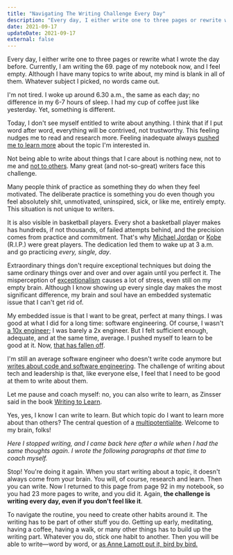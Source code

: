 ```yaml
---
title: "Navigating The Writing Challenge Every Day"
description: "Every day, I either write one to three pages or rewrite what I wrote the day before. It's a challenge. I fail sometimes."
date: 2021-09-17
updateDate: 2021-09-17
external: false
---
```


Every day, I either write one to three pages or rewrite what I wrote the day before. Currently, I am writing the 69. page of my notebook now, and I feel empty. Although I have many topics to write about, my mind is blank in all of them. Whatever subject I picked, no words came out.

I'm not tired. I woke up around 6.30 a.m., the same as each day; no difference in my 6-7 hours of sleep. I had my cup of coffee just like yesterday. Yet, something is different.

Today, I don't see myself entitled to write about anything. I think that if I put word after word, everything will be contrived, not trustworthy. This feeling nudges me to read and research more. Feeling inadequate always [pushed me to learn more](/growth-with-systematic-bliss/) about the topic I'm interested in.

Not being able to write about things that I care about is nothing new, not to me and [not to others](https://www.brainpickings.org/2013/05/03/advice-on-writing/). Many great (and not-so-great) writers face this challenge.

Many people think of practice as something they do when they feel motivated. The deliberate practice is something you do even though you feel absolutely shit, unmotivated, uninspired, sick, or like me, entirely empty. This situation is not unique to writers.

It is also visible in basketball players. Every shot a basketball player makes has hundreds, if not thousands, of failed attempts behind, and the precision comes from practice and commitment. That's why [Michael Jordan](https://www.netflix.com/at-en/title/80203144) or [Kobe](https://jamesclear.com/deliberate-practice) (R.I.P.) were great players. The dedication led them to wake up at 3 a.m. and go practicing _every, single, day_.

Extraordinary things don't require exceptional techniques but doing the same ordinary things over and over and over again until you perfect it. The misperception of [exceptionalism](https://en.wikipedia.org/wiki/Exceptionalism) causes a lot of stress, even still on my empty brain. Although I know showing up every single day makes the most significant difference, my brain and soul have an embedded systematic issue that I can't get rid of.

My embedded issue is that I want to be great, perfect at many things. I was good at what I did for a long time: software engineering. Of course, I wasn't [a 10x engineer](https://knowyourmeme.com/memes/10x-engineer); I was barely a 2x engineer. But I felt sufficient enough, adequate, and at the same time, average. I pushed myself to learn to be good at it. Now, [that has fallen off](https://twitter.com/candosten/status/1427165497720807426).

I'm still an average software engineer who doesn't write code anymore but [writes about code and software engineering](https://candost.blog/). The challenge of writing about tech and leadership is that, like everyone else, I feel that I need to be good at them to write about them.

Let me pause and coach myself: no, you can also write to learn, as Zinsser said in the book [Writing to Learn](https://www.worldcat.org/title/on-writing-well-the-classic-guide-to-writing-nonfiction/oclc/62421288).

Yes, yes, I know I can write to learn. But which topic do I want to learn more about than others? The central question of a [multipotentialite](https://www.ted.com/talks/emilie_wapnick_why_some_of_us_don_t_have_one_true_calling?language=en). Welcome to my brain, folks!

_Here I stopped writing, and I came back here after a while when I had the same thoughts again. I wrote the following paragraphs at that time to coach myself._

Stop! You're doing it again. When you start writing about a topic, it doesn't always come from your brain. You will, of course, research and learn. Then you can write. Now I returned to this page from page 92 in my notebook, so you had 23 more pages to write, and you did it. Again, **the challenge is writing every day, even if you don't feel like it**.

To navigate the routine, you need to create other habits around it. The writing has to be part of other stuff you do. Getting up early, meditating, having a coffee, having a walk, or many other things has to build up the writing part. Whatever you do, stick one habit to another. Then you will be able to write—word by word, or [as Anne Lamott put it, bird by bird.](https://www.brainpickings.org/2013/11/22/bird-by-bird-anne-lamott/)
